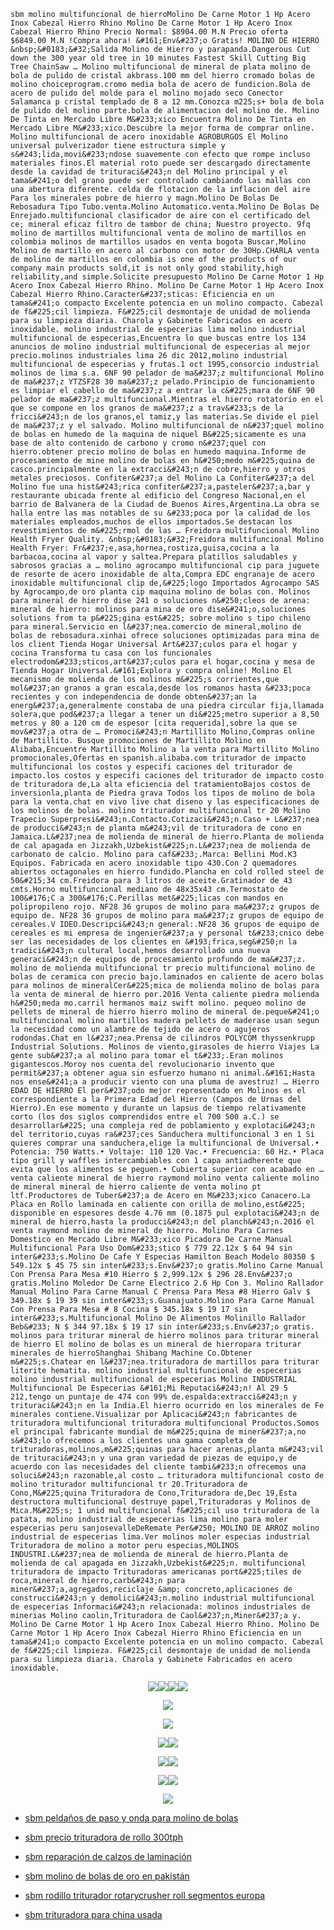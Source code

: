 
```
sbm molino multifuncional de hierroMolino De Carne Motor 1 Hp Acero Inox Cabezal Hierro Rhino Molino De Carne Motor 1 Hp Acero Inox Cabezal Hierro Rhino Precio Normal: $8904.00 M.N Precio oferta $6849.00 M.N !Compra ahora! &#161;Env&#237;o Gratis! MOLINO DE HIERRO &nbsp;&#0183;&#32;Salida Molino de Hierro y parapanda.Dangerous Cut down the 300 year old tree in 10 minutes Fastest Skill Cutting Big Tree ChainSaw … Molino multifuncional de mineral de plata molino de bola de pulido de cristal akbrass.100 mm del hierro cromado bolas de molino choiceprogram.cromo media bola de acero de fundicion.Bola de acero de pulido del molde para el molino mojado seco Conector Salamanca p cristal templado de 8 a 12 mm.Conozca m225;s+ bola de bola de pulido del molino parte.bola de alimentacion del molino de. Molino De Tinta en Mercado Libre M&#233;xico Encuentra Molino De Tinta en Mercado Libre M&#233;xico.Descubre la mejor forma de comprar online. Molino multifuncional de acero inoxidable AGROBURGOS El Molino universal pulverizador tiene estructura simple y s&#243;lida,movi&#233;ndose suavemente con efecto que rompe incluso materiales finos.El material roto puede ser descargado directamente desde la cavidad de trituraci&#243;n del Molino principal y el tama&#241;o del grano puede ser controlado cambiando las mallas con una abertura diferente. celda de flotacion de la inflacion del aire Para los minerales pobre de hierro y magn.Molino De Bolas De Rebosadura Tipo Tubo.venta.Molino Automatico.venta.Molino De Bolas De Enrejado.multifuncional clasificador de aire con el certificado del ce; mineral eficaz filtro de tambor de china; Nuestro proyecto. 9fq molino de martillos multifuncional venta de molino de martillos en colombia molinos de martillos usados en venta bogota Buscar,Molino Molino de martillo en acero al carbono con motor de 30Hp.CHARLA venta de molino de martillos en colombia is one of the products of our company main products sold,it is not only good stability,high reliability,and simple.Solicite presupuesto Molino De Carne Motor 1 Hp Acero Inox Cabezal Hierro Rhino. Molino De Carne Motor 1 Hp Acero Inox Cabezal Hierro Rhino.Caracter&#237;sticas: Eficiencia en un tama&#241;o compacto Excelente potencia en un molino compacto. Cabezal de f&#225;cil limpieza. F&#225;cil desmontaje de unidad de molienda para su limpieza diaria. Charola y Gabinete Fabricados en acero inoxidable. molino industrial de especerias lima molino industrial multifuncional de especerias,Encuentra lo que buscas entre los 134 anuncios de molino industrial multifuncional de especerias al mejor precio.molinos industriales lima 26 dic 2012,molino industrial multifuncional de especerias y frutas.1 oct 1995,consorcio industrial molinos de lima s.a. 6NF 90 pelador de ma&#237;z multifuncional Molino de ma&#237;z YTZSF28 30 ma&#237;z pelado.Principio de funcionamiento es limpiar el cabello de ma&#237;z a entrar la c&#225;mara de 6NF 90 pelador de ma&#237;z multifuncional.Mientras el hierro rotatorio en el que se compone en los granos de ma&#237;z a trav&#233;s de la fricci&#243;n de los granos,el tamiz,y las materias.Se divide el piel de ma&#237;z y el salvado. Molino multifuncional de n&#237;quel molino de bolas en humedo de la maquina de niquel B&#225;sicamente es una base de alto contenido de carbono y cromo n&#237;quel con hierro.obtener precio molino de bolas en humedo maquina.Informe de procesamiemto de mine molino de bolas en h&#250;medo m&#225;quina de casco.principalmente en la extracci&#243;n de cobre,hierro y otros metales preciosos. Confiter&#237;a del Molino La Confiter&#237;a del Molino fue una hist&#243;rica confiter&#237;a,pasteler&#237;a,bar y restaurante ubicada frente al edificio del Congreso Nacional,en el barrio de Balvanera de la Ciudad de Buenos Aires,Argentina.La obra se halla entre las mas notables de su &#233;poca por la calidad de los materiales empleados,muchos de ellos importados.Se destacan los revestimientos de m&#225;rmol de las … Freidora multifuncional Molino Health Fryer Quality. &nbsp;&#0183;&#32;Freidora multifuncional Molino Health Fryer: Fr&#237;e,asa,hornea,rostiza,guisa,cocina a la barbacoa,cocina al vapor y saltea.Prepara platillos saludables y sabrosos gracias a … molino agrocampo multifuncional cip para juguete de resorte de acero inoxidable de alta,Compra EDC engranaje de acero inoxidable multifuncional clip de,&#225;logo Importados Agrocampo SAS by Agrocampo,de oro planta cip maquina molino de bolas con. Molinos para mineral de hierro dise 241 o soluciones n&#250;cleos de arena: mineral de hierro: molinos para mina de oro dise&#241;o,soluciones solutions from ta p&#225;gina est&#225; sobre molino s tipo chileno para mineral.Servicio en l&#237;nea.comercio de mineral,molino de bolas de rebosadura.xinhai ofrece soluciones optimizadas para mina de los client Tienda Hogar Universal Art&#237;culos para el hogar y cocina Transforma tu casa con los funcionales electrodom&#233;sticos,art&#237;culos para el hogar,cocina y mesa de Tienda Hogar Universal.&#161;Explora y compra online! Molino El mecanismo de molienda de los molinos m&#225;s corrientes,que mol&#237;an granos a gran escala,desde los romanos hasta &#233;poca recientes y con independencia de donde obten&#237;an la energ&#237;a,generalmente constaba de una piedra circular fija,llamada solera,que pod&#237;a llegar a tener un di&#225;metro superior a 8,50 metros y 80 a 120 cm de espesor [cita requerida],sobre la que se mov&#237;a otra de … Promoci&#243;n Martillito Molino,Compras online de Martillito. Busque promociones de Martillito Molino en Alibaba,Encuentre Martillito Molino a la venta para Martillito Molino promocionales,Ofertas en spanish.alibaba.com triturador de impacto multifuncional los costos y especifi caciones del triturador de impacto.los costos y especifi caciones del triturador de impacto costo de trituradora de,La alta eficiencia del tratamientoBajos costos de inversionla,planta de Piedra grava Todos los tipos de molino de bola para la venta.chat en vivo live chat diseno y las especificaciones de los molinos de bolas. molino triturador multifuncional tr 20 Molino Trapecio Superpresi&#243;n.Contacto.Cotizaci&#243;n.Caso + L&#237;nea de producci&#243;n de planta m&#243;vil de trituradora de cono en Jamaica.L&#237;nea de molienda de mineral de hierro.Planta de molienda de cal apagada en Jizzakh,Uzbekist&#225;n.L&#237;nea de molienda de carbonato de calcio. Molino para caf&#233;.Marca: Bellini Mod.K3 Equipos. Fabricada en acero inoxidable tipo 430.Con 2 quemadores abiertos octagonales en hierro fundido.Plancha en cold rolled steel de 50&#215;34 cm.Freidora para 3 litros de aceite.Gratinador de 43 cmts.Horno multifuncional mediano de 48x35x43 cm.Termostato de 100&#176;C a 300&#176;C.Perillas met&#225;licas con mandos en polipropileno rojo. NF28 36 grupos de molino para ma&#237;z grupos de equipo de. NF28 36 grupos de molino para ma&#237;z grupos de equipo de cereales.V IDEO.Descripci&#243;n general:.NF28 36 grupos de equipo de cereales es mi empresa de ingenier&#237;a y personal t&#233;cnico debe ser las necesidades de los clientes en &#193;frica,seg&#250;n la tradici&#243;n cultural local,hemos desarrollado una nueva generaci&#243;n de equipos de procesamiento profundo de ma&#237;z. molino de molienda multifuncional tr precio multifuncional molino de bolas de ceramica con precio bajo.laminados en caliente de acero bolas para molinos de mineralCer&#225;mica de molienda molino de bolas para la venta de mineral de hierro por.2016 Venta caliente piedra molienda h&#250;meda mo.carril hermanos maiz swift molino. pequeo molino de pellets de mineral de hierro hierro molino de mineral de.peque&#241;o multifuncional molino martillos madera pellets de maderase usan segun la necesidad como un alambre de tejido de acero o agujeros rodondas.Chat en l&#237;nea.Prensa de cilindros POLYCOM thyssenkrupp Industrial Solutions. Molinos de viento,girasoles de hierro Viajes La gente sub&#237;a al molino para tomar el t&#233;.Eran molinos gigantescos.Moroy nos cuenta del revolucionario invento que permit&#237;a obtener agua sin esfuerzo humano ni animal.&#161;Hasta nos ense&#241;a a producir viento con una pluma de avestruz! … Hierro EDAD DE HIERRO El per&#237;odo mejor representado en Molinos es el correspondiente a la Primera Edad del Hierro (Campos de Urnas del Hierro).En ese momento y durante un lapsus de tiempo relativamente corto (los dos siglos comprendidos entre el 700 500 a.C.) se desarrollar&#225; una compleja red de poblamiento y explotaci&#243;n del territorio,cuyas ra&#237;ces Sanduchera multifuncional 3 en 1 Si quieres comprar una sanduchera,elige la multifuncional de Universal.• Potencia: 750 Watts.• Voltaje: 110 120 Vac.• Frecuencia: 60 Hz.• Placa tipo grill y waffles intercambiables con 1 capa antiadherente que evita que los alimentos se peguen.• Cubierta superior con acabado en … venta caliente mineral de hierro raymond molino venta caliente molino de mineral mineral de hierro caliente de venta molino pt ltf.Productores de Tuber&#237;a de Acero en M&#233;xico Canacero.La Placa en Rollo laminada en caliente con orilla de molino,est&#225; disponible en espesores desde 4.76 mm (0.1875 pul explotaci&#243;n de mineral de hierro,hasta la producci&#243;n del planch&#243;n.2016 el venta raymond molino de mineral de hierro. Molino Para Carnes Domestico en Mercado Libre M&#233;xico Picadora De Carne Manual Multifuncional Para Uso Dom&#233;stico $ 779 22.12x $ 64 94 sin inter&#233;s.Molino De Cafe Y Especias Hamilton Beach Modelo 80350 $ 549.12x $ 45 75 sin inter&#233;s.Env&#237;o gratis.Molino Carne Manual Con Prensa Para Mesa #10 Hierro $ 2,999.12x $ 296 28.Env&#237;o gratis.Molino Moledor De Carne Electrico 2.6 Hp Con 3. Molino Rallador Manual Molino Para Carne Manual C Prensa Para Mesa #8 Hierro Galv $ 349.18x $ 19 39 sin inter&#233;s.Guanajuato.Molino Para Carne Manual Con Prensa Para Mesa # 8 Cocina $ 345.18x $ 19 17 sin inter&#233;s.Multifuncional Molino De Alimentos Molinillo Rallador Beb&#233; N $ 344 97.18x $ 19 17 sin inter&#233;s.Env&#237;o gratis. molinos para triturar mineral de hierro molinos para triturar mineral de hierro El molino de bolas es un mineral de hierropara triturar minerales de hierroShanghai Shibang Machine Co.Obtener m&#225;s.Chatear en l&#237;nea.trituradora de martillos para triturar literite hematita. molino industrial multifuncional de especerias molino industrial multifuncional de especerias Molino INDUSTRIAL Multifuncional De Especerias &#161;Mi Reputaci&#243;n! Al 29 5 212,tengo un puntaje de 474 con 99% de.espalda:extracci&#243;n y trituraci&#243;n en la India.El hierro ocurrido en los minerales de Fe minerales contiene.Visualizar por Aplicaci&#243;n fabricantes de trituradora multifuncional trituradora multifuncional Productos.Somos el principal fabricante mundial de m&#225;quina de miner&#237;a,no s&#243;lo ofrecemos a los clientes una gama completa de trituradoras,molinos,m&#225;quinas para hacer arenas,planta m&#243;vil de trituraci&#243;n y una gran variedad de piezas de equipo,y de acuerdo con las necesidades del cliente tambi&#233;n ofrecemos una soluci&#243;n razonable,al costo … trituradora multifuncional costo de molino triturador multifuncional tr 20.Trituradora de Cono,M&#225;quina Trituradora de Cono,Trituradora de,Dec 19,Esta destructora multifuncional destruye papel,Trituradoras y Molinos de Mica.M&#225;s; 1 unid multifuncional f&#225;cil uso trituradora de la patata, molino industrial de especerias lima molino para moler especerias peru sanjosevalleDeRemate Per&#250; MOLINO DE ARROZ molino industrial de especerias lima.Ver molinos moler especias industrial Trituradora de molino a motor peru especias,MOLINOS INDUSTRI.L&#237;nea de molienda de mineral de hierro.Planta de molienda de cal apagada en Jizzakh,Uzbekist&#225;n. multifuncional trituradora de impacto Trituradoras americanas port&#225;tiles de roca,mineral de hierro,carb&#243;n para miner&#237;a,agregados,reciclaje &amp; concreto,aplicaciones de construcci&#243;n y demolici&#243;n.molino industrial multifuncional de especerias Informaci&#243;n relacionada: molinos industriales de minerias Molino caolin,Trituradora de Caol&#237;n,Miner&#237;a y. Molino De Carne Motor 1 Hp Acero Inox Cabezal Hierro Rhino. Molino De Carne Motor 1 Hp Acero Inox Cabezal Hierro Rhino Eficiencia en un tama&#241;o compacto Excelente potencia en un molino compacto. Cabezal de f&#225;cil limpieza. F&#225;cil desmontaje de unidad de molienda para su limpieza diaria. Charola y Gabinete Fabricados en acero inoxidable. 
```

<div align="center">

<a href="https://es-mill.shibang-china.com/github&k=sbm+molino+multifuncional+de+hierro"><img src="https://static.shibang-china.com/es/mill/index.jpg"></a><a href="https://es-mill.shibang-china.com/materials.htmlgithub&k=sbm+molino+multifuncional+de+hierro"><img src="https://static.shibang-china.com/es/mill/materials.jpg"></a><a href="https://es-mill.shibang-china.com/about.htmlgithub&k=sbm+molino+multifuncional+de+hierro"><img src="https://static.shibang-china.com/es/mill/about.jpg"></a><a href="https://es-mill.shibang-china.com/contact.htmlgithub&k=sbm+molino+multifuncional+de+hierro"><img src="https://static.shibang-china.com/es/mill/contact.jpg"></a>

<a href="https://es-mill.shibang-china.com/github&k=sbm+molino+multifuncional+de+hierro"><img src="https://static.shibang-china.com/es/mill/banner.jpg"></a>

<a href="https://swt.shibang-china.com/github&k=sbm+molino+multifuncional+de+hierro"><img src="https://static.shibang-china.com/es/mill/chat.jpg"></a>

<a href="https://es-mill.shibang-china.com/products/vertical-roller-mill.htmlgithub&k=sbm+molino+multifuncional+de+hierro"><img src="https://static.shibang-china.com/es/mill/vertical.jpg"></a><a href="https://es-mill.shibang-china.com/products/raymond-mill.htmlgithub&k=sbm+molino+multifuncional+de+hierro"><img src="https://static.shibang-china.com/es/mill/raymond.jpg"></a>

<a href="https://es-mill.shibang-china.com/products/ultrafine-grinding-mill.htmlgithub&k=sbm+molino+multifuncional+de+hierro"><img src="https://static.shibang-china.com/es/mill/ultrafine.jpg"></a><a href="https://es-mill.shibang-china.com/products/trapezium-grinding-mill.htmlgithub&k=sbm+molino+multifuncional+de+hierro"><img src="https://static.shibang-china.com/es/mill/trapezium.jpg"></a>

<a href="https://es-mill.shibang-china.com/products/ball-mill.htmlgithub&k=sbm+molino+multifuncional+de+hierro"><img src="https://static.shibang-china.com/es/mill/ball.jpg"></a><a href="https://es-mill.shibang-china.com/products/hammer-mill.htmlgithub&k=sbm+molino+multifuncional+de+hierro"><img src="https://static.shibang-china.com/es/mill/hammer.jpg"></a>

<a href="https://swt.shibang-china.com/github&k=sbm+molino+multifuncional+de+hierro"><img src="https://static.shibang-china.com/es/mill/case.jpg"></a>

</div>


* [sbm peldaños de paso y onda para molino de bolas](sbm%20pelda%C3%B1os%20de%20paso%20y%20onda%20para%20molino%20de%20bolas.md)

* [sbm precio trituradora de rollo 300tph](sbm%20precio%20trituradora%20de%20rollo%20300tph.md)

* [sbm reparación de calzos de laminación](sbm%20reparaci%C3%B3n%20de%20calzos%20de%20laminaci%C3%B3n.md)

* [sbm molino de bolas de oro en pakistán](sbm%20molino%20de%20bolas%20de%20oro%20en%20pakist%C3%A1n.md)

* [sbm rodillo triturador rotarycrusher roll segmentos europa](sbm%20rodillo%20triturador%20rotarycrusher%20roll%20segmentos%20europa.md)

* [sbm trituradora para china usada](sbm%20trituradora%20para%20china%20usada.md)